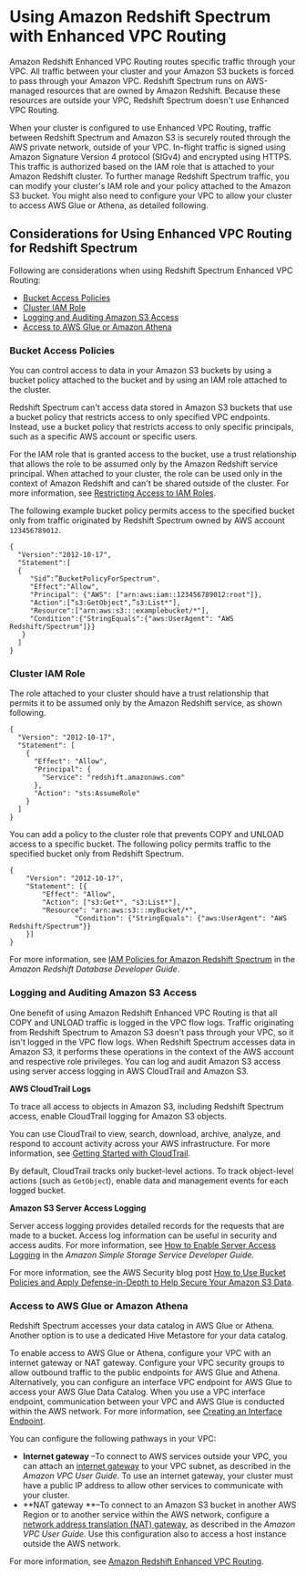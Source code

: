 # Using Amazon Redshift Spectrum with Enhanced VPC Routing<a name="spectrum-enhanced-vpc"></a>

Amazon Redshift Enhanced VPC Routing routes specific traffic through your VPC\. All traffic between your cluster and your Amazon S3 buckets is forced to pass through your Amazon VPC\. Redshift Spectrum runs on AWS\-managed resources that are owned by Amazon Redshift\. Because these resources are outside your VPC, Redshift Spectrum doesn't use Enhanced VPC Routing\. 

When your cluster is configured to use Enhanced VPC Routing, traffic between Redshift Spectrum and Amazon S3 is securely routed through the AWS private network, outside of your VPC\. In\-flight traffic is signed using Amazon Signature Version 4 protocol \(SIGv4\) and encrypted using HTTPS\. This traffic is authorized based on the IAM role that is attached to your Amazon Redshift cluster\. To further manage Redshift Spectrum traffic, you can modify your cluster's IAM role and your policy attached to the Amazon S3 bucket\. You might also need to configure your VPC to allow your cluster to access AWS Glue or Athena, as detailed following\. 

## Considerations for Using Enhanced VPC Routing for Redshift Spectrum<a name="spectrum-enhanced-vpc-considerations"></a>

Following are considerations when using Redshift Spectrum Enhanced VPC Routing: 
+ [Bucket Access Policies](#spectrum-enhanced-vpc-considerations-policies)
+ [Cluster IAM Role](#spectrum-enhanced-vpc-considerations-cluster-role)
+ [Logging and Auditing Amazon S3 Access](#spectrum-enhanced-vpc-considerations-logging-s3)
+ [Access to AWS Glue or Amazon Athena](#spectrum-enhanced-vpc-considerations-glue-access)

### Bucket Access Policies<a name="spectrum-enhanced-vpc-considerations-policies"></a>

You can control access to data in your Amazon S3 buckets by using a bucket policy attached to the bucket and by using an IAM role attached to the cluster\. 

Redshift Spectrum can't access data stored in Amazon S3 buckets that use a bucket policy that restricts access to only specified VPC endpoints\. Instead, use a bucket policy that restricts access to only specific principals, such as a specific AWS account or specific users\. 

For the IAM role that is granted access to the bucket, use a trust relationship that allows the role to be assumed only by the Amazon Redshift service principal\. When attached to your cluster, the role can be used only in the context of Amazon Redshift and can't be shared outside of the cluster\. For more information, see [Restricting Access to IAM Roles](authorizing-redshift-service.md#authorizing-redshift-service-database-users)\.

The following example bucket policy permits access to the specified bucket only from traffic originated by Redshift Spectrum owned by AWS account `123456789012`\. 

```
{
  "Version":"2012-10-17",
  "Statement":[
  {
     "Sid”:”BucketPolicyForSpectrum",
     "Effect":"Allow",
     "Principal": {"AWS": ["arn:aws:iam::123456789012:root"]},
     "Action":[“s3:GetObject",”s3:List*"],
     "Resource":["arn:aws:s3:::examplebucket/*"],
     "Condition":{"StringEquals":{"aws:UserAgent": "AWS Redshift/Spectrum"]}}
   }
  ]
}
```

### Cluster IAM Role<a name="spectrum-enhanced-vpc-considerations-cluster-role"></a>

The role attached to your cluster should have a trust relationship that permits it to be assumed only by the Amazon Redshift service, as shown following\.

```
{
  "Version": "2012-10-17",
  "Statement": [
    {
      "Effect": "Allow",
      "Principal": {
        "Service": "redshift.amazonaws.com"
      },
      "Action": "sts:AssumeRole"
    }
  ]
}
```

You can add a policy to the cluster role that prevents COPY and UNLOAD access to a specific bucket\. The following policy permits traffic to the specified bucket only from Redshift Spectrum\. 

```
{
    "Version": "2012-10-17",
    "Statement": [{
        "Effect": "Allow",
        "Action": ["s3:Get*", "s3:List*"],
        "Resource": "arn:aws:s3:::myBucket/*",
                "Condition": {"StringEquals": {"aws:UserAgent": "AWS Redshift/Spectrum"}}
    }]
}
```

For more information, see [IAM Policies for Amazon Redshift Spectrum](https://docs.aws.amazon.com/redshift/latest/dg/c-spectrum-iam-policies.html) in the *Amazon Redshift Database Developer Guide*\.

### Logging and Auditing Amazon S3 Access<a name="spectrum-enhanced-vpc-considerations-logging-s3"></a>

One benefit of using Amazon Redshift Enhanced VPC Routing is that all COPY and UNLOAD traffic is logged in the VPC flow logs\. Traffic originating from Redshift Spectrum to Amazon S3 doesn't pass through your VPC, so it isn't logged in the VPC flow logs\. When Redshift Spectrum accesses data in Amazon S3, it performs these operations in the context of the AWS account and respective role privileges\. You can log and audit Amazon S3 access using server access logging in AWS CloudTrail and Amazon S3\. 

**AWS CloudTrail Logs** 

To trace all access to objects in Amazon S3, including Redshift Spectrum access, enable CloudTrail logging for Amazon S3 objects\. 

You can use CloudTrail to view, search, download, archive, analyze, and respond to account activity across your AWS infrastructure\. For more information, see [Getting Started with CloudTrail](https://docs.aws.amazon.com/awscloudtrail/latest/userguide/cloudtrail-getting-started.html)\. 

By default, CloudTrail tracks only bucket\-level actions\. To track object\-level actions \(such as `GetObjec`t\), enable data and management events for each logged bucket\. 

**Amazon S3 Server Access Logging** 

Server access logging provides detailed records for the requests that are made to a bucket\. Access log information can be useful in security and access audits\. For more information, see [How to Enable Server Access Logging](https://docs.aws.amazon.com/AmazonS3/latest/dev/ServerLogs.html#server-access-logging-overview) in the *Amazon Simple Storage Service Developer Guide\.*

For more information, see the AWS Security blog post [How to Use Bucket Policies and Apply Defense\-in\-Depth to Help Secure Your Amazon S3 Data](https://aws.amazon.com/blogs/security/how-to-use-bucket-policies-and-apply-defense-in-depth-to-help-secure-your-amazon-s3-data/)\. 

### Access to AWS Glue or Amazon Athena<a name="spectrum-enhanced-vpc-considerations-glue-access"></a>

Redshift Spectrum accesses your data catalog in AWS Glue or Athena\. Another option is to use a dedicated Hive Metastore for your data catalog\. 

To enable access to AWS Glue or Athena, configure your VPC with an internet gateway or NAT gateway\. Configure your VPC security groups to allow outbound traffic to the public endpoints for AWS Glue and Athena\. Alternatively, you can configure an interface VPC endpoint for AWS Glue to access your AWS Glue Data Catalog\. When you use a VPC interface endpoint, communication between your VPC and AWS Glue is conducted within the AWS network\. For more information, see [Creating an Interface Endpoint](https://docs.aws.amazon.com/vpc/latest/userguide/vpce-interface.html#create-interface-endpoint)\.

You can configure the following pathways in your VPC: 
+ **Internet gateway** –To connect to AWS services outside your VPC, you can attach an [internet gateway](https://docs.aws.amazon.com/vpc/latest/userguide/VPC_Internet_Gateway.html) to your VPC subnet, as described in the *Amazon VPC User Guide\.* To use an internet gateway, your cluster must have a public IP address to allow other services to communicate with your cluster\. 
+ **NAT gateway **–To connect to an Amazon S3 bucket in another AWS Region or to another service within the AWS network, configure a [network address translation \(NAT\) gateway](https://docs.aws.amazon.com/vpc/latest/userguide/vpc-nat-gateway.html), as described in the *Amazon VPC User Guide\.* Use this configuration also to access a host instance outside the AWS network\.

For more information, see [Amazon Redshift Enhanced VPC Routing](enhanced-vpc-routing.md)\.
